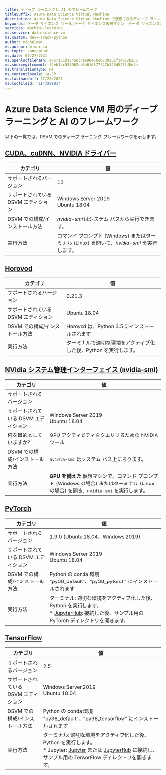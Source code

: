 ```yaml
---
title: ディープ ラーニングと AI のフレームワーク
titleSuffix: Azure Data Science Virtual Machine
description: Azure Data Science Virtual Machine で使用できるディープ ラーニングのフレームワークとツール。
keywords: データ サイエンス ツール,データ サイエンス仮想マシン, データ サイエンス用ツール, linux データ サイエンス
services: machine-learning
ms.service: data-science-vm
ms.custom: devx-track-python
author: michalmar
ms.author: mimarusa
ms.topic: conceptual
ms.date: 07/27/2021
ms.openlocfilehash: a757151d17456c7ee9646bc0730a51f34088b255
ms.sourcegitcommit: f2eb1bc583962ea0b616577f47b325d548fd0efa
ms.translationtype: HT
ms.contentlocale: ja-JP
ms.lasthandoff: 07/28/2021
ms.locfileid: "114729191"
---
```

# <a name="deep-learning-and-ai-frameworks-for-the-azure-data-science-vm"></a>Azure Data Science VM 用のディープ ラーニングと AI のフレームワーク
以下の一覧では、DSVM でのディープ ラーニング フレームワークを示します。


## <a name="cuda-cudnn-nvidia-driver"></a>[CUDA、cuDNN、NVIDIA ドライバー](https://developer.nvidia.com/cuda-toolkit)

| カテゴリ | 値 |
|--|--|
| サポートされるバージョン | 11 |
| サポートされている DSVM エディション | Windows Server 2019<br>Ubuntu 18.04 |
| DSVM での構成/インストール方法 | _nvidia-smi_ はシステム パスから実行できます。 |
| 実行方法 | コマンド プロンプト (Windows) またはターミナル (Linux) を開いて、_nvidia-smi_ を実行します。 |
## <a name="horovod"></a>[Horovod](https://github.com/uber/horovod)

| カテゴリ | 値 |
| ------------- | ------------- |
| サポートされるバージョン | 0.21.3|
| サポートされている DSVM エディション      | Ubuntu 18.04 |
| DSVM での構成/インストール方法  | Horovod は、Python 3.5 にインストールされます |
| 実行方法      | ターミナルで適切な環境をアクティブ化した後、Python を実行します。 |


## <a name="nvidia-system-management-interface-nvidia-smi"></a>[NVidia システム管理インターフェイス (nvidia-smi)](https://developer.nvidia.com/nvidia-system-management-interface)

| カテゴリ | 値 |
|--|--|
| サポートされるバージョン |  |
| サポートされている DSVM エディション | Windows Server 2019<br>Ubuntu 18.04 |
| 何を目的としていますか? | GPU アクティビティをクエリするための NVIDIA ツール |
| DSVM での構成/インストール方法 | `nvidia-smi` はシステム パス上にあります。 |
| 実行方法 | **GPU を備えた** 仮想マシンで、コマンド プロンプト (Windows の場合) またはターミナル (Linux の場合) を開き、`nvidia-smi` を実行します。 |

## <a name="pytorch"></a>[PyTorch](https://pytorch.org/)

| カテゴリ | 値 |
|--|--|
| サポートされるバージョン | 1.9.0 (Ubuntu 18.04、Windows 2019) |
| サポートされている DSVM エディション | Windows Server 2019<br>Ubuntu 18.04 |
| DSVM での構成/インストール方法 | Python の conda 環境 "py38_default"、"py38_pytorch" にインストールされます |
| 実行方法 | ターミナル: 適切な環境をアクティブ化した後、Python を実行します。<br/>* [JupyterHub](dsvm-ubuntu-intro.md#how-to-access-the-ubuntu-data-science-virtual-machine): 接続した後、サンプル用の PyTorch ディレクトリを開きます。 |

## <a name="tensorflow"></a>[TensorFlow](https://www.tensorflow.org/)

| カテゴリ | 値 |
|--|--|
| サポートされるバージョン | 2.5 |
| サポートされている DSVM エディション | Windows Server 2019<br>Ubuntu 18.04 |
| DSVM での構成/インストール方法 | Python の conda 環境 "py38_default"、"py38_tensorflow" にインストールされます |
| 実行方法 | ターミナル: 適切な環境をアクティブ化した後、Python を実行します。 <br/> * Jupyter: [Jupyter](provision-vm.md) または [JupyterHub](dsvm-ubuntu-intro.md#how-to-access-the-ubuntu-data-science-virtual-machine) に接続し、サンプル用の TensorFlow ディレクトリを開きます。 |
